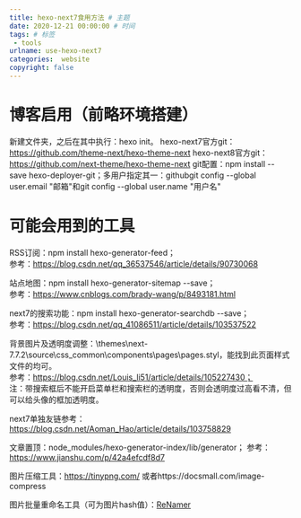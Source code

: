 ```yaml
---
title: hexo-next7食用方法 # 主题
date: 2020-12-21 00:00:00 # 时间
tags: # 标签
 - tools
urlname: use-hexo-next7
categories:  website
copyright: false
---
```

# 博客启用（前略环境搭建）
新建文件夹，之后在其中执行：hexo init。
hexo-next7官方git：https://github.com/theme-next/hexo-theme-next
hexo-next8官方git：https://github.com/next-theme/hexo-theme-next
git配置：npm install --save hexo-deployer-git；多用户指定其一：githubgit config --global user.email "邮箱"和git config --global user.name "用户名"
<!-- more -->


# 可能会用到的工具

RSS订阅：npm install hexo-generator-feed；  
参考：https://blog.csdn.net/qq_36537546/article/details/90730068  

站点地图：npm install hexo-generator-sitemap --save；  
参考：https://www.cnblogs.com/brady-wang/p/8493181.html  

next7的搜索功能：npm install hexo-generator-searchdb --save；  
参考：https://blog.csdn.net/qq_41086511/article/details/103537522  

背景图片及透明度调整：\themes\next-7.7.2\source\css\_common\components\pages\pages.styl，能找到此页面样式文件的均可。  
参考：https://blog.csdn.net/Louis_li51/article/details/105227430；  
注：带搜索框后不能开启菜单栏和搜索栏的透明度，否则会透明度过高看不清，但可以给头像的框加透明度。   

next7单独友链参考：https://blog.csdn.net/Aoman_Hao/article/details/103758829  

文章置顶：node_modules/hexo-generator-index/lib/generator；
参考：https://www.jianshu.com/p/42a4efcdf8d7  

图片压缩工具：https://tinypng.com/ 或者https://docsmall.com/image-compress  

图片批量重命名工具（可为图片hash值）：[ReNamer](https://renamer.en.softonic.com/)  